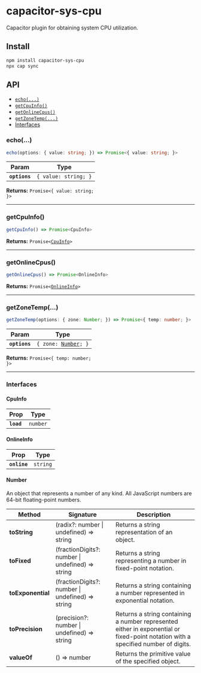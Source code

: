 # capacitor-sys-cpu

Capacitor plugin for obtaining system CPU utilization.

## Install

```bash
npm install capacitor-sys-cpu
npx cap sync
```

## API

<docgen-index>

- [`echo(...)`](#echo)
- [`getCpuInfo()`](#getcpuinfo)
- [`getOnlineCpus()`](#getonlinecpus)
- [`getZoneTemp(...)`](#getzonetemp)
- [Interfaces](#interfaces)

</docgen-index>

<docgen-api>
<!--Update the source file JSDoc comments and rerun docgen to update the docs below-->

### echo(...)

```typescript
echo(options: { value: string; }) => Promise<{ value: string; }>
```

| Param         | Type                            |
| ------------- | ------------------------------- |
| **`options`** | <code>{ value: string; }</code> |

**Returns:** <code>Promise&lt;{ value: string; }&gt;</code>

---

### getCpuInfo()

```typescript
getCpuInfo() => Promise<CpuInfo>
```

**Returns:** <code>Promise&lt;<a href="#cpuinfo">CpuInfo</a>&gt;</code>

---

### getOnlineCpus()

```typescript
getOnlineCpus() => Promise<OnlineInfo>
```

**Returns:** <code>Promise&lt;<a href="#onlineinfo">OnlineInfo</a>&gt;</code>

---

### getZoneTemp(...)

```typescript
getZoneTemp(options: { zone: Number; }) => Promise<{ temp: number; }>
```

| Param         | Type                                                 |
| ------------- | ---------------------------------------------------- |
| **`options`** | <code>{ zone: <a href="#number">Number</a>; }</code> |

**Returns:** <code>Promise&lt;{ temp: number; }&gt;</code>

---

### Interfaces

#### CpuInfo

| Prop       | Type                |
| ---------- | ------------------- |
| **`load`** | <code>number</code> |

#### OnlineInfo

| Prop         | Type                |
| ------------ | ------------------- |
| **`online`** | <code>string</code> |

#### Number

An object that represents a number of any kind. All JavaScript numbers are 64-bit floating-point numbers.

| Method            | Signature                                           | Description                                                                                                                       |
| ----------------- | --------------------------------------------------- | --------------------------------------------------------------------------------------------------------------------------------- |
| **toString**      | (radix?: number \| undefined) =&gt; string          | Returns a string representation of an object.                                                                                     |
| **toFixed**       | (fractionDigits?: number \| undefined) =&gt; string | Returns a string representing a number in fixed-point notation.                                                                   |
| **toExponential** | (fractionDigits?: number \| undefined) =&gt; string | Returns a string containing a number represented in exponential notation.                                                         |
| **toPrecision**   | (precision?: number \| undefined) =&gt; string      | Returns a string containing a number represented either in exponential or fixed-point notation with a specified number of digits. |
| **valueOf**       | () =&gt; number                                     | Returns the primitive value of the specified object.                                                                              |

</docgen-api>

